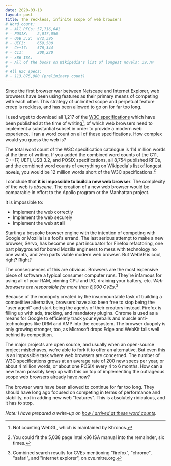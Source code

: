 ```yaml
---
date: 2020-03-18
layout: post
title: The reckless, infinite scope of web browsers
# Word count:
# - All RFCs: 57,716,641
# - POSIX:    2,017,056
# - USB 3.2:  872,395
# - UEFI:     659,580
# - C++17:    576,344
# - C11:      208,220
# - x86 ISA:  
# - All of the books on Wikipedia's list of longest novels: 39.7M
#
# All W3C specs:
# - 113,875,980 (preliminary count)
---
```


Since the first browser war between Netscape and Internet Explorer, web browsers
have been using features as their primary means of competing with each other.
This strategy of unlimited scope and perpetual feature creep is reckless, and
has been allowed to go on for far too long.

I used wget to download all 1,217 of the [W3C specifications][w3c specs]
which have been published at the time of writing[^1], of which web browsers need
to implement a substantial subset in order to provide a modern web experience.
I ran a word count on all of these specifications. How complex would you guess
the web is?

[^1]: Not counting WebGL, which is maintained by Khronos.

[w3c specs]: https://www.w3.org/TR/

The total word count of the W3C specification catalogue is 114 million words at
the time of writing. If you added the combined word counts of the C11, C++17,
UEFI, USB 3.2, and POSIX specifications, all 8,754 published RFCs, and the
combined word counts of everything on Wikipedia's [list of longest
novels][longest novels], you would be 12 million words short of the W3C
specifications.[^2]

[^2]: You could fit the 5,038 page Intel x86 ISA manual into the remainder, six times.

[longest novels]: https://en.wikipedia.org/wiki/List_of_longest_novels

I conclude that **it is impossible to build a new web browser**. The complexity
of the web is *obscene*. The creation of a new web browser would be comparable
in effort to the Apollo program or the Manhattan project.

It is impossible to:

- Implement the web correctly
- Implement the web securely
- Implement the web **at all**

Starting a bespoke browser engine with the intention of competing with Google or
Mozilla is a fool's errand. The last serious attempt to make a new browser,
Servo, has become one part incubator for Firefox refactoring, one part
playground for bored Mozilla engineers to mess with technology no one wants, and
zero parts viable modern web browser. But WebVR is cool, right? Right?

The consequences of this are obvious. Browsers are the most expensive piece of
software a typical consumer computer runs. They're infamous for using all of
your RAM, pinning CPU and I/O, draining your battery, etc. *Web browsers are
responsible for more than 8,000 CVEs*.[^3]

[^3]: Combined search results for CVEs mentioning "firefox", "chrome", "safari", and "internet explorer", on cve.mitre.org.

Because of the monopoly created by the insurmountable task of building a
competitive alternative, browsers have also been free to stop being the "user
agent" and start being the agents of their creators instead. Firefox is filling
up with ads, tracking, and mandatory plugins. Chrome is used as a means for
Google to efficiently track your eyeballs and muscle anti-technologies like DRM
and AMP into the ecosystem.  The browser duopoly is only growing stronger, too,
as Microsoft drops Edge and WebKit falls well behind its competition.

The major projects are open source, and usually when an open-source project
misbehaves, we're able to fork it to offer an alternative. But even this
is an impossible task where web browsers are concerned. The number of W3C
specifications grows at an average rate of 200 new specs per year, or about 4
million words, or about one POSIX every 4 to 6 months. How can a new team
possibly keep up with this on top of implementing the outrageous scope web
browsers already have *now*?

The browser wars have been allowed to continue for far too long. They should
have long ago focused on competing in terms of performance and stability, not in
adding new web "features". This is absolutely ridiculous, and it has to stop.

*Note: I have prepared a write-up on [how I arrived at these word counts][writeup].*

[writeup]: https://paste.sr.ht/~sircmpwn/13c1951014a256e9f551296a129bf6d10e9303dc
